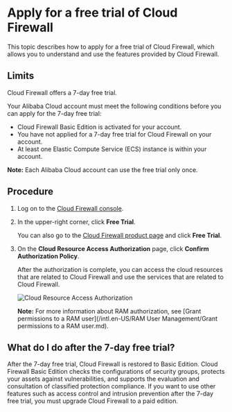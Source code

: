# Apply for a free trial of Cloud Firewall

This topic describes how to apply for a free trial of Cloud Firewall, which allows you to understand and use the features provided by Cloud Firewall.

## Limits

Cloud Firewall offers a 7-day free trial.

Your Alibaba Cloud account must meet the following conditions before you can apply for the 7-day free trial:

-   Cloud Firewall Basic Edition is activated for your account.
-   You have not applied for a 7-day free trial for Cloud Firewall on your account.
-   At least one Elastic Compute Service \(ECS\) instance is within your account.

**Note:** Each Alibaba Cloud account can use the free trial only once.

## Procedure

1.  Log on to the [Cloud Firewall console](https://yundun.console.aliyun.com/?p=cfwnext).
2.  In the upper-right corner, click **Free Trial**.

    You can also go to the [Cloud Firewall product page](https://www.alibabacloud.com/zh/products/cloud-firewall?) and click **Free Trial**.

3.  On the **Cloud Resource Access Authorization** page, click **Confirm Authorization Policy**.

    After the authorization is complete, you can access the cloud resources that are related to Cloud Firewall and use the services that are related to Cloud Firewall.

    ![Cloud Resource Access Authorization](https://static-aliyun-doc.oss-accelerate.aliyuncs.com/assets/img/80688/156758659834575_en-US.png)

    **Note:** For more information about RAM authorization, see [Grant permissions to a RAM user](/intl.en-US/RAM User Management/Grant permissions to a RAM user.md).


## What do I do after the 7-day free trial?

After the 7-day free trial, Cloud Firewall is restored to Basic Edition. Cloud Firewall Basic Edition checks the configurations of security groups, protects your assets against vulnerabilities, and supports the evaluation and consultation of classified protection compliance. If you want to use other features such as access control and intrusion prevention after the 7-day free trial, you must upgrade Cloud Firewall to a paid edition.

